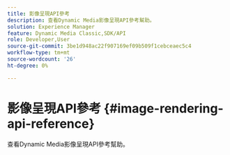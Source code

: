 ```yaml
---
title: 影像呈現API參考
description: 查看Dynamic Media影像呈現API參考幫助。
solution: Experience Manager
feature: Dynamic Media Classic,SDK/API
role: Developer,User
source-git-commit: 3be1d948ac22f907169ef09b509f1cebceaec5c4
workflow-type: tm+mt
source-wordcount: '26'
ht-degree: 0%

---
```



# 影像呈現API參考 {#image-rendering-api-reference}

查看Dynamic Media影像呈現API參考幫助。